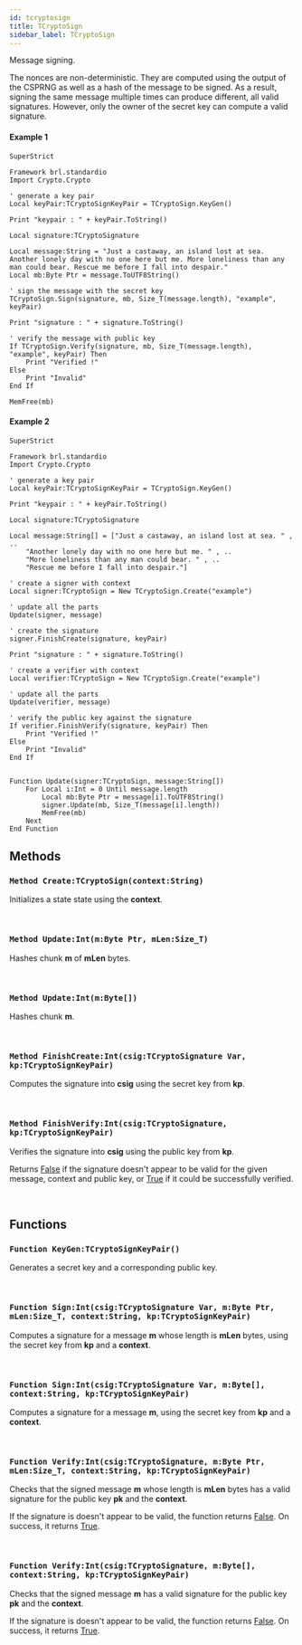 ```yaml
---
id: tcryptosign
title: TCryptoSign
sidebar_label: TCryptoSign
---
```


Message signing.


The nonces are non-deterministic. They are computed using the output of the CSPRNG as well as a hash of the
message to be signed. As a result, signing the same message multiple times can produce different, all valid signatures.
However, only the owner of the secret key can compute a valid signature.


#### Example 1
```blitzmax
SuperStrict

Framework brl.standardio
Import Crypto.Crypto

' generate a key pair
Local keyPair:TCryptoSignKeyPair = TCryptoSign.KeyGen()

Print "keypair : " + keyPair.ToString()

Local signature:TCryptoSignature

Local message:String = "Just a castaway, an island lost at sea. Another lonely day with no one here but me. More loneliness than any man could bear. Rescue me before I fall into despair."
Local mb:Byte Ptr = message.ToUTF8String()

' sign the message with the secret key
TCryptoSign.Sign(signature, mb, Size_T(message.length), "example", keyPair)

Print "signature : " + signature.ToString()

' verify the message with public key
If TCryptoSign.Verify(signature, mb, Size_T(message.length), "example", keyPair) Then
	Print "Verified !"
Else
	Print "Invalid"
End If

MemFree(mb)
```
#### Example 2
```blitzmax
SuperStrict

Framework brl.standardio
Import Crypto.Crypto

' generate a key pair
Local keyPair:TCryptoSignKeyPair = TCryptoSign.KeyGen()

Print "keypair : " + keyPair.ToString()

Local signature:TCryptoSignature

Local message:String[] = ["Just a castaway, an island lost at sea. " , ..
	"Another lonely day with no one here but me. " , ..
	"More loneliness than any man could bear. " , ..
	"Rescue me before I fall into despair."]

' create a signer with context
Local signer:TCryptoSign = New TCryptoSign.Create("example")

' update all the parts
Update(signer, message)

' create the signature
signer.FinishCreate(signature, keyPair)

Print "signature : " + signature.ToString()

' create a verifier with context
Local verifier:TCryptoSign = New TCryptoSign.Create("example")

' update all the parts
Update(verifier, message)

' verify the public key against the signature
If verifier.FinishVerify(signature, keyPair) Then
	Print "Verified !"
Else
	Print "Invalid"
End If


Function Update(signer:TCryptoSign, message:String[])
	For Local i:Int = 0 Until message.length
		Local mb:Byte Ptr = message[i].ToUTF8String()
		signer.Update(mb, Size_T(message[i].length))
		MemFree(mb)
	Next
End Function
```
## Methods

### `Method Create:TCryptoSign(context:String)`

Initializes a state state using the <b>context</b>.

<br/>

### `Method Update:Int(m:Byte Ptr, mLen:Size_T)`

Hashes chunk <b>m</b> of <b>mLen</b> bytes.

<br/>

### `Method Update:Int(m:Byte[])`

Hashes chunk <b>m</b>.

<br/>

### `Method FinishCreate:Int(csig:TCryptoSignature Var, kp:TCryptoSignKeyPair)`

Computes the signature into <b>csig</b> using the secret key from <b>kp</b>.

<br/>

### `Method FinishVerify:Int(csig:TCryptoSignature, kp:TCryptoSignKeyPair)`

Verifies the signature into <b>csig</b> using the public key from <b>kp</b>.

Returns [False](../../../brl/brl.blitz/#false) if the signature doesn't appear to be valid for the given message, context and public key, or [True](../../../brl/brl.blitz/#true) if it could be successfully verified.


<br/>

## Functions

### `Function KeyGen:TCryptoSignKeyPair()`

Generates a secret key and a corresponding public key.

<br/>

### `Function Sign:Int(csig:TCryptoSignature Var, m:Byte Ptr, mLen:Size_T, context:String, kp:TCryptoSignKeyPair)`

Computes a signature for a message <b>m</b> whose length is <b>mLen</b> bytes, using the secret key from <b>kp</b> and a <b>context</b>.

<br/>

### `Function Sign:Int(csig:TCryptoSignature Var, m:Byte[], context:String, kp:TCryptoSignKeyPair)`

Computes a signature for a message <b>m</b>, using the secret key from <b>kp</b> and a <b>context</b>.

<br/>

### `Function Verify:Int(csig:TCryptoSignature, m:Byte Ptr, mLen:Size_T, context:String, kp:TCryptoSignKeyPair)`

Checks that the signed message <b>m</b> whose length is <b>mLen</b> bytes has a valid signature for the public key <b>pk</b> and the <b>context</b>.

If the signature is doesn't appear to be valid, the function returns [False](../../../brl/brl.blitz/#false). On success, it returns [True](../../../brl/brl.blitz/#true).


<br/>

### `Function Verify:Int(csig:TCryptoSignature, m:Byte[], context:String, kp:TCryptoSignKeyPair)`

Checks that the signed message <b>m</b> has a valid signature for the public key <b>pk</b> and the <b>context</b>.

If the signature is doesn't appear to be valid, the function returns [False](../../../brl/brl.blitz/#false). On success, it returns [True](../../../brl/brl.blitz/#true).


<br/>

